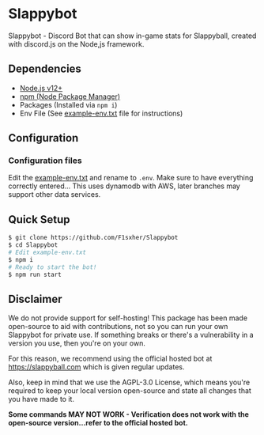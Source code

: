 # Slappybot
Slappybot - Discord Bot that can show in-game stats for Slappyball, created with discord.js on the Node,js framework.

## Dependencies
  - [Node.js v12+](https://nodejs.org/)
  - [npm (Node Package Manager)](https://npmjs.com/)
  - Packages (Installed via `npm i`)
  - Env File (See [example-env.txt](https://github.com/F1sxher/Slappybot/blob/master/example-env.txt) file for instructions)

## Configuration
  ### Configuration files
  Edit the [example-env.txt](https://github.com/F1sxher/Slappybot/blob/master/example-env.txt) and rename to `.env`. Make sure to have everything correctly entered...
  This uses dynamodb with AWS, later branches may support other data services.

## Quick Setup
```sh
$ git clone https://github.com/F1sxher/Slappybot
$ cd Slappybot
# Edit example-env.txt
$ npm i
# Ready to start the bot!
$ npm run start
```

## Disclaimer
We do not provide support for self-hosting! This package has been made open-source to aid with contributions, not so you can run your own Slappybot for private use. If something breaks or there's a vulnerability in a version you use, then you're on your own.

For this reason, we recommend using the official hosted bot at https://slappyball.com which is given regular updates.

Also, keep in mind that we use the AGPL-3.0 License, which means you're required to keep your local version open-source and state all changes that you have made to it.

**Some commands MAY NOT WORK - Verification does not work with the open-source version...refer to the official hosted bot.**